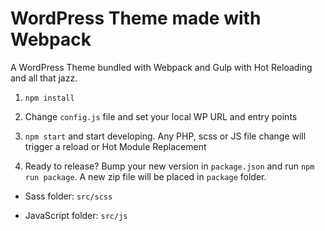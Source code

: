 # WordPress Theme made with Webpack

A WordPress Theme bundled with Webpack and Gulp with Hot Reloading and all that jazz.

1. `npm install`

2. Change `config.js` file and set your local WP URL and entry points
 
3. `npm start` and start developing. Any PHP, scss or JS file change will trigger a reload or Hot Module Replacement

4. Ready to release? Bump your new version in `package.json` and run `npm run package`. A new zip file will be placed in `package` folder.

- Sass folder: `src/scss` 

- JavaScript folder: `src/js` 
